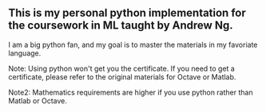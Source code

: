 ## This is my personal python implementation for the coursework in ML taught by Andrew Ng.

I am a big python fan, and my goal is to master the materials in my favoriate language.

Note: Using python won't get you the certificate. If you need to get a certificate, please refer to the original materials for Octave or Matlab.

Note2: Mathematics requirements are higher if you use python rather than Matlab or Octave.
